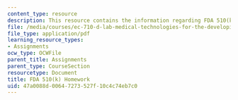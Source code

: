 ```yaml
---
content_type: resource
description: This resource contains the information regarding FDA 510(k) homework.
file: /media/courses/ec-710-d-lab-medical-technologies-for-the-developing-world-spring-2010/47a0088d00647273527f10c4c74eb7c0_MITEC_710S10_510k_homework.pdf
file_type: application/pdf
learning_resource_types:
- Assignments
ocw_type: OCWFile
parent_title: Assignments
parent_type: CourseSection
resourcetype: Document
title: FDA 510(k) Homework
uid: 47a0088d-0064-7273-527f-10c4c74eb7c0
---
```

